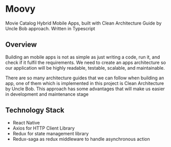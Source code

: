 # Moovy
Movie Catalog Hybrid Mobile Apps, built with Clean Architecture Guide by Uncle Bob approach. Written in Typescript

## Overview
Building an mobile apps is not as simple as just writing a code, run it, and check if it fulfil the requirements. We need to create an apps architecture so our application will be highly readable, testable, scalable, and maintainable.

There are so many architecture guides that we can follow when building an app, one of them which is implemented in this project is Clean Architecture by Uncle Bob. This approach has some advantages that will make us easier in development and maintenance stage


## Technology Stack
- React Native
- Axios for HTTP Client Library
- Redux for state management library
- Redux-saga as redux middleware to handle asynchronous action